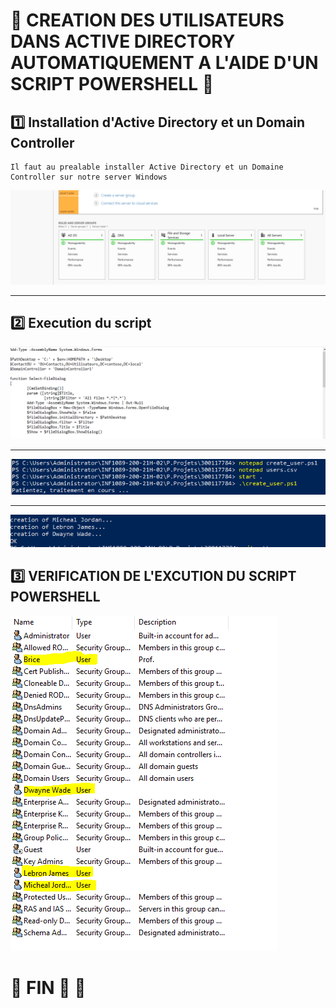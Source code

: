 # :rainbow: CREATION DES UTILISATEURS DANS ACTIVE DIRECTORY AUTOMATIQUEMENT A L'AIDE D'UN SCRIPT POWERSHELL :rainbow:

## :one: Installation d'Active Directory et un Domain Controller 
```
Il faut au prealable installer Active Directory et un Domaine Controller sur notre server Windows 
```
![image](AD1.PNG)

-----

## :two: Execution du script 

![image](DM1.PNG)

----
![image](pw1.PNG)

----

![image](pw2.PNG)

## :three: VERIFICATION DE L'EXCUTION DU SCRIPT POWERSHELL

![image](user1.PNG)


# :rainbow:   FIN       :rainbow:             :rainbow:
